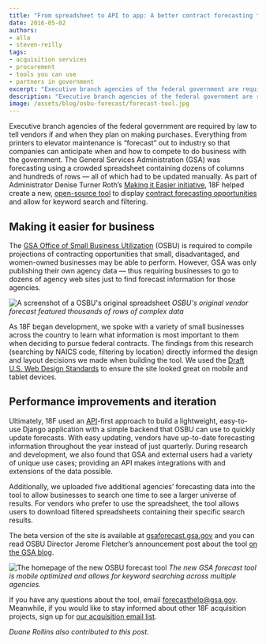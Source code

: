 ```yaml
---
title: "From spreadsheet to API to app: A better contract forecasting tool"
date: 2016-05-02
authors:
- alla
- steven-reilly
tags:
- acquisition services
- procurement
- tools you can use
- partners in government
excerpt: "Executive branch agencies of the federal government are required by law to tell vendors if and when they plan on making purchases. The General Services Administration (GSA) was forecasting using a crowded spreadsheet containing dozens of columns and hundreds of rows. 18F helped create a new, open-source tool to display contract forecasting opportunities."
description: "Executive branch agencies of the federal government are required by law to tell vendors if and when they plan on making purchases. The General Services Administration (GSA) was forecasting using a crowded spreadsheet containing dozens of columns and hundreds of rows. 18F helped create a new, open-source tool to display contract forecasting opportunities."
image: /assets/blog/osbu-forecast/forecast-tool.jpg
---
```


Executive branch agencies of the federal government are required by law
to tell vendors if and when they plan on making purchases. Everything
from printers to elevator maintenance is “forecast” out to industry so
that companies can anticipate when and how to compete to do business
with the government. The General Services Administration (GSA) was
forecasting using a crowded spreadsheet containing dozens of columns and
hundreds of rows — all of which had to be updated manually. As part of
Administrator Denise Turner Roth’s [Making it Easier
initiative](http://www.gsa.gov/portal/content/252215), 18F helped
create a new, [open-source tool](https://github.com/18f/forecast) to
display [contract forecasting
opportunities](https://gsaforecast.gsa.gov) and allow for keyword
search and filtering.

## Making it easier for business

The [GSA Office of Small Business
Utilization](http://www.gsa.gov/portal/category/21015) (OSBU) is
required to compile projections of contracting opportunities that
small, disadvantaged, and women-owned businesses may be able to
perform. However, GSA was only publishing their own agency data — thus
requiring businesses to go to dozens of agency web sites just to find
forecast information for those agencies.

![A screenshot of a OSBU's original spreadsheet]({{site.baseurl}}/assets/blog/osbu-forecast/spreadsheet.jpg)
*OSBU's original vendor forecast featured thousands of rows of
complex data*

As 18F began development, we spoke with a variety of small businesses
across the country to learn what information is most important to them
when deciding to pursue federal contracts. The findings from this
research (searching by NAICS code, filtering by location) directly
informed the design and layout decisions we made when building the tool.
We used the [Draft U.S. Web Design
Standards](https://standards.usa.gov/) to ensure the site looked great
on mobile and tablet devices.

## Performance improvements and iteration

Ultimately, 18F used an [API](https://gsaforecast.18f.gov/api/)-first
approach to build a lightweight, easy-to-use Django application with a
simple backend that OSBU can use to quickly update forecasts. With easy 
updating, vendors have up-to-date forecasting information throughout 
the year instead of just quarterly. During research and development, 
we also found that GSA and external users had a variety of unique use cases; 
providing an API makes integrations with and extensions of the data possible.

Additionally, we uploaded five additional agencies’ forecasting data into 
the tool to allow businesses to search one time to see a larger universe of results. For vendors who
prefer to use the spreadsheet, the tool allows users to download
filtered spreadsheets containing their specific search results.

The beta version of the site is available at
[gsaforecast.gsa.gov](https://gsaforecast.gsa.gov) and you can read
OSBU Director Jerome Fletcher’s announcement post about the tool [on
the GSA
blog](http://gsablogs.gsa.gov/gsablog/2016/03/15/new-gsa-small-business-contracting-forecast-tool-will-drive-community-economic-development/).

![The homepage of the new OSBU forecast tool]({{site.baseurl}}/assets/blog/osbu-forecast/forecast-tool.jpg)
*The new GSA forecast tool is mobile optimized and allows for
keyword searching across multiple agencies.*

If you have any questions about the tool, email
[forecasthelp@gsa.gov](mailto:forecasthelp@gsa.gov). Meanwhile, if you
would like to stay informed about other 18F acquisition projects, sign
up for [our acquisition email
list](https://gsa.us9.list-manage.com/subscribe?u=6f1977de9eff4c384dc8d6527&id=e7f757afe3).

*Duane Rollins also contributed to this post.*

